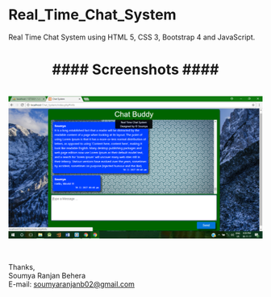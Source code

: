 # Real_Time_Chat_System
Real Time Chat System using HTML 5, CSS 3, Bootstrap 4 and JavaScript.


<p align=center>
<h1 align=center>####  Screenshots  ####</h1><br>
    <img src="./assets/Screenshots/Screenshot%20(13).png">
</p>
<br>

Thanks,<br>
Soumya Ranjan Behera<br>
E-mail: soumyaranjanb02@gmail.com<br>